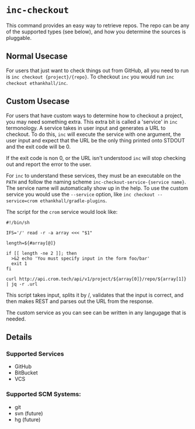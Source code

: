 # `inc-checkout`

This command provides an easy way to retrieve repos. The repo can be any of the supported types (see below), and how you determine the sources is pluggable.

## Normal Usecase
For users that just want to check things out from GitHub, all you need to run is `inc checkout {project}/{repo}`. To checkout `inc` you would run `inc checkout ethankhall/inc`.

## Custom Usecase
For users that have custom ways to determine how to checkout a project, you may need something extra. This extra bit is called a 'service' in `inc` termonology. A service takes in user input and generates a URL to checkout. To do this, `inc` will execute the service with one argument, the user input and expect that the URL be the only thing printed onto STDOUT and the exit code will be 0.

If the exit code is non 0, or the URL isn't understood `inc` will stop checking out and report the error to the user.

For `inc` to understand these services, they must be an executable on the `PATH` and follow the naming scheme `inc-checkout-service-{service name}`. The service name will automatically show up in the help. To use the custom service you would use the `--service` option, like `inc checkout --service=crom ethankhall/gradle-plugins`.

The script for the `crom` service would look like:

```
#!/bin/sh

IFS='/' read -r -a array <<< "$1"

length=${#array[@]}

if [[ length -ne 2 ]]; then
  >&2 echo 'You must specify input in the form foo/bar'
  exit 1
fi

curl http://api.crom.tech/api/v1/project/${array[0]}/repo/${array[1]} | jq -r .url
```

This script takes input, splits it by /, validates that the input is correct, and then makes REST and parses out the URL from the response.

The custom service as you can see can be written in any langugage that is needed.

## Details

### Supported Services
- GitHub
- BitBucket
- VCS

### Supported SCM Systems:
- git
- svn (future)
- hg (future)